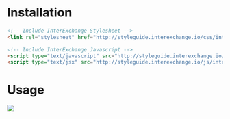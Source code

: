 # Installation

```html
<!-- Include InterExchange Stylesheet -->
<link rel="stylesheet" href="http://styleguide.interexchange.io/css/interexchange.min.css"/>

<!-- Include InterExchange Javascript -->
<script type="text/javascript" src="http://styleguide.interexchange.io/js/interexchange.js"></script>
<script type="text/jsx" src="http://styleguide.interexchange.io/js/interexchange-components.js"></script>
```

# Usage

<img src="/images/index.gif" class="img-responsive" />
